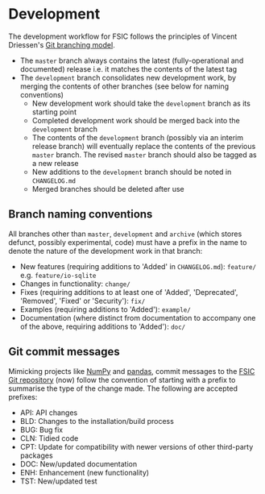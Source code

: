 # Development

The development workflow for FSIC follows the principles of Vincent Driessen's
[Git branching model](http://nvie.com/posts/a-successful-git-branching-model/).

* The `master` branch always contains the latest (fully-operational and
  documented) release i.e. it matches the contents of the latest tag
* The `development` branch consolidates new development work, by merging the
  contents of other branches (see below for naming conventions)
    * New development work should take the `development` branch as its starting
      point
    * Completed development work should be merged back into the `development`
      branch
    * The contents of the `development` branch (possibly via an interim release
      branch) will eventually replace the contents of the previous `master`
      branch. The revised `master` branch should also be tagged as a new
      release
    * New additions to the `development` branch should be noted in
      `CHANGELOG.md`
    * Merged branches should be deleted after use

## Branch naming conventions

All branches other than `master`, `development` and `archive` (which stores
defunct, possibly experimental, code) must have a prefix in the name to denote
the nature of the development work in that branch:

* New features (requiring additions to 'Added' in `CHANGELOG.md`): `feature/`
  e.g. `feature/io-sqlite`
* Changes in functionality: `change/`
* Fixes (requiring additions to at least one of 'Added', 'Deprecated',
  'Removed', 'Fixed' or 'Security'): `fix/`
* Examples (requiring additions to 'Added'): `example/`
* Documentation (where distinct from documentation to accompany one of the
  above, requiring additions to 'Added'): `doc/`

## Git commit messages

Mimicking projects like
[NumPy](http://docs.scipy.org/doc/numpy-dev/dev/gitwash/development_workflow.html#writing-the-commit-message)
and
[pandas](https://github.com/pydata/pandas/blob/master/.github/CONTRIBUTING.md#committing-your-code),
commit messages to the
[FSIC Git repository](https://github.com/ChrisThoung/fsic) (now) follow the
convention of starting with a prefix to summarise the type of the change
made. The following are accepted prefixes:

* API: API changes
* BLD: Changes to the installation/build process
* BUG: Bug fix
* CLN: Tidied code
* CPT: Update for compatibility with newer versions of other third-party packages
* DOC: New/updated documentation
* ENH: Enhancement (new functionality)
* TST: New/updated test
